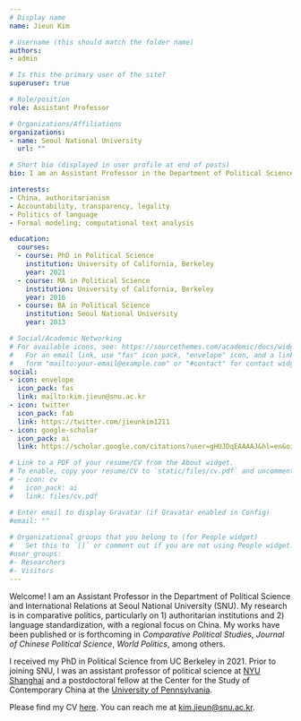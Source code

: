 ```yaml
---
# Display name
name: Jieun Kim

# Username (this should match the folder name)
authors:
- admin

# Is this the primary user of the site?
superuser: true

# Role/position
role: Assistant Professor

# Organizations/Affiliations
organizations:
- name: Seoul National University
  url: ""

# Short bio (displayed in user profile at end of posts)
bio: I am an Assistant Professor in the Department of Political Science and International Relations at Seoul National University.  

interests:
- China, authoritarianism
- Accountability, transparency, legality
- Politics of language   
- Formal modeling; computational text analysis

education:
  courses:
  - course: PhD in Political Science
    institution: University of California, Berkeley
    year: 2021
  - course: MA in Political Science
    institution: University of California, Berkeley
    year: 2016
  - course: BA in Political Science
    institution: Seoul National University
    year: 2013

# Social/Academic Networking
# For available icons, see: https://sourcethemes.com/academic/docs/widgets/#icons
#   For an email link, use "fas" icon pack, "envelope" icon, and a link in the
#   form "mailto:your-email@example.com" or "#contact" for contact widget.
social:
- icon: envelope
  icon_pack: fas
  link: mailto:kim.jieun@snu.ac.kr
- icon: twitter
  icon_pack: fab
  link: https://twitter.com/jieunkim1211
- icon: google-scholar
  icon_pack: ai
  link: https://scholar.google.com/citations?user=gHUJDqEAAAAJ&hl=en&oi=sra

# Link to a PDF of your resume/CV from the About widget.
# To enable, copy your resume/CV to `static/files/cv.pdf` and uncomment the lines below.  
# - icon: cv
#   icon_pack: ai
#   link: files/cv.pdf

# Enter email to display Gravatar (if Gravatar enabled in Config)
#email: ""
  
# Organizational groups that you belong to (for People widget)
#   Set this to `[]` or comment out if you are not using People widget.  
#user_groups:
#- Researchers
#- Visitors
---
```


Welcome! I am an Assistant Professor in the Department of Political Science and International Relations at Seoul National University (SNU). My research is in comparative politics, particularly on 1) authoritarian institutions and 2) language standardization, with a regional focus on China. My works have been published or is forthcoming in *Comparative Political Studies*, *Journal of Chinese Political Science*, *World Politics*, among others.

I received my PhD in Political Science from UC Berkeley in 2021. Prior to joining SNU, I was an assistant professor of political science at [NYU Shanghai](https://shanghai.nyu.edu) and a postdoctoral fellow at the Center for the Study of Contemporary China at the [University of Pennsylvania](https://cscc.sas.upenn.edu).

Please find my CV [here](https://www.dropbox.com/scl/fi/0k8mexnqoi38guxzi373r/Kim.Jieun_CV.pdf?rlkey=qcp8jxvlw39ndyocl1hot0vay&st=rsxod1f6&dl=0). You can reach me at kim.jieun@snu.ac.kr.
